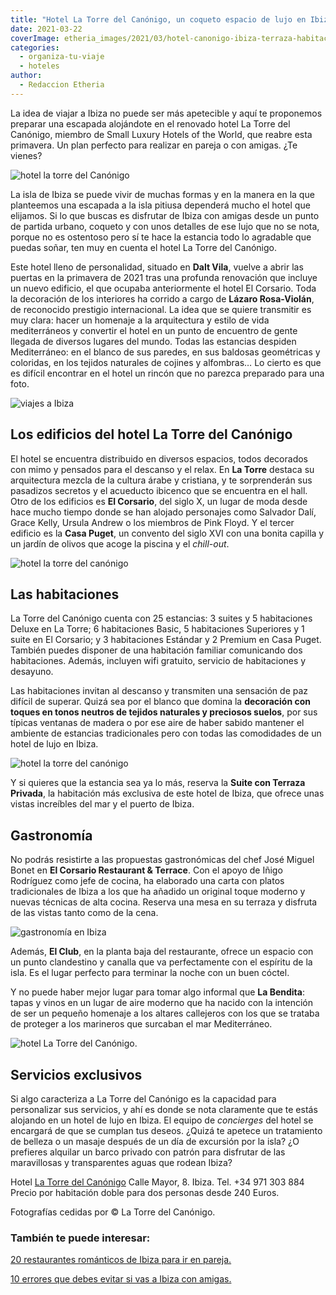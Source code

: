 ```yaml
---
title: "Hotel La Torre del Canónigo, un coqueto espacio de lujo en Ibiza"
date: 2021-03-22
coverImage: etheria_images/2021/03/hotel-canonigo-ibiza-terraza-habitacion.jpg
categories: 
  - organiza-tu-viaje
  - hoteles
author: 
  - Redaccion Etheria
---
```


La idea de viajar a Ibiza no puede ser más apetecible y aquí te proponemos preparar una escapada alojándote en el renovado hotel La Torre del Canónigo, miembro de Small Luxury Hotels of the World, que reabre esta primavera. Un plan perfecto para realizar en pareja o con amigas. ¿Te vienes?

![hotel la torre del Canónigo](etheria_images/2021/03/hotel-canonigo-ibiza-vistas.jpg "Vistas de Ibiza desde La Torre del Canónigo.")

La isla de Ibiza se puede vivir de muchas formas y en la manera en la que planteemos una 
escapada a la isla pitiusa dependerá mucho el hotel que elijamos. Si lo que buscas es 
disfrutar de Ibiza con amigas desde un punto de partida urbano, coqueto y con unos 
detalles de ese lujo que no se nota, porque no es ostentoso pero sí te hace la estancia 
todo lo agradable que puedas soñar, ten muy en cuenta el hotel La Torre del Canónigo. 

Este hotel lleno de personalidad, situado en **Dalt Vila**, vuelve a abrir las puertas 
en la primavera de 2021 tras una profunda renovación que incluye un nuevo edificio, el 
que ocupaba anteriormente el hotel El Corsario. Toda la decoración de los interiores ha 
corrido a cargo de **Lázaro Rosa-Violán**, de reconocido prestigio internacional. La 
idea que se quiere transmitir es muy clara: hacer un homenaje a la arquitectura y estilo 
de vida mediterráneos y convertir el hotel en un punto de encuentro de gente llegada de 
diversos lugares del mundo. Todas las estancias despiden Mediterráneo: en el blanco de 
sus paredes, en sus baldosas geométricas y coloridas, en los tejidos naturales de 
cojines y alfombras… Lo cierto es que es difícil encontrar en el hotel un rincón que no 
parezca preparado para una foto. 

![viajes a Ibiza](etheria_images/2021/03/hotel-canonigo-ibiza-corsario.jpg "Salón en el edificio El Corsario.")

## Los edificios del hotel La Torre del Canónigo

El hotel se encuentra distribuido en diversos espacios, todos decorados con mimo y 
pensados para el descanso y el relax. En **La Torre** destaca su arquitectura mezcla de 
la cultura árabe y cristiana, y te sorprenderán sus pasadizos secretos y el acueducto 
ibicenco que se encuentra en el hall. Otro de los edificios es **El Corsario**, del 
siglo X, un lugar de moda desde hace mucho tiempo donde se han alojado personajes como 
Salvador Dalí, Grace Kelly, Ursula Andrew o los miembros de Pink Floyd. Y el tercer 
edificio es la **Casa Puget**, un convento del siglo XVI con una bonita capilla y un 
jardín de olivos que acoge la piscina y el _chill-out_. 

![hotel la torre del canónigo](etheria_images/2021/03/Hotel-canonigo-ibiza-habitacion.jpg "Suite con vistas al mar.")

## Las habitaciones

La Torre del Canónigo cuenta con 25 estancias: 3 suites y 5 habitaciones Deluxe en La 
Torre; 6 habitaciones Basic, 5 habitaciones Superiores y 1 suite en El Corsario; y 3 
habitaciones Estándar y 2 Premium en Casa Puget. También puedes disponer de una 
habitación familiar comunicando dos habitaciones. Además, incluyen wifi gratuito, 
servicio de habitaciones y desayuno. 

Las habitaciones invitan al descanso y transmiten una sensación de paz difícil de 
superar. Quizá sea por el blanco que domina la **decoración con toques en tonos neutros 
de tejidos naturales y preciosos suelos**, por sus típicas ventanas de madera o por ese 
aire de haber sabido mantener el ambiente de estancias tradicionales pero con todas las 
comodidades de un hotel de lujo en Ibiza. 

![hotel la torre del canónigo](etheria_images/2021/03/hotel-canonigo-ibiza-terraza-habitacion.jpg "Terraza de la Suite con Terraza Privada.")

Y si quieres que la estancia sea ya lo más, reserva la **Suite con Terraza Privada**, la 
habitación más exclusiva de este hotel de Ibiza, que ofrece unas vistas increíbles del 
mar y el puerto de Ibiza. 

## Gastronomía

No podrás resistirte a las propuestas gastronómicas del chef José Miguel Bonet en **El 
Corsario Restaurant & Terrace**. Con el apoyo de Iñigo Rodríguez como jefe de cocina, ha 
elaborado una carta con platos tradicionales de Ibiza a los que ha añadido un original 
toque moderno y nuevas técnicas de alta cocina. Reserva una mesa en su terraza y 
disfruta de las vistas tanto como de la cena. 

![gastronomía en Ibiza](etheria_images/2021/03/hotel-canonigo-corsario-restaurante.jpg "Terraza del El Corsario Restaurant & Terrace.")

Además, **El Club**, en la planta baja del restaurante, ofrece un espacio con un punto 
clandestino y canalla que va perfectamente con el espíritu de la isla. Es el lugar 
perfecto para terminar la noche con un buen cóctel. 

Y no puede haber mejor lugar para tomar algo informal que **La Bendita**: tapas y vinos 
en un lugar de aire moderno que ha nacido con la intención de ser un pequeño homenaje a 
los altares callejeros con los que se trataba de proteger a los marineros que surcaban 
el mar Mediterráneo. 

![hotel La Torre del Canónigo.](etheria_images/2021/03/hotel-canonigo-hall.jpg "Hall del hotel La Torre del Canónigo.")

## Servicios exclusivos

Si algo caracteriza a La Torre del Canónigo es la capacidad para personalizar sus 
servicios, y ahí es donde se nota claramente que te estás alojando en un hotel de lujo 
en Ibiza. El equipo de _concierges_ del hotel se encargará de que se cumplan tus deseos. 
¿Quizá te apetece un tratamiento de belleza o un masaje después de un día de excursión 
por la isla? ¿O prefieres alquilar un barco privado con patrón para disfrutar de las 
maravillosas y transparentes aguas que rodean Ibiza? 

Hotel [La Torre del Canónigo](https://www.latorredelcanonigo.com) Calle Mayor, 8. Ibiza. 
Tel. +34 971 303 884 Precio por habitación doble para dos personas desde 240 Euros. 

Fotografías cedidas por © La Torre del Canónigo. 

### También te puede interesar:

[20 restaurantes románticos de Ibiza para ir en 
pareja.](https://etheriamagazine.com/2020/02/14/20-restaurantes-romanticos-de-ibiza-para-viajes-en-pareja/) 

[10 errores que debes evitar si vas a Ibiza con 
amigas.](https://etheriamagazine.com/2018/06/25/viaje-a-ibiza-con-amigas/)
